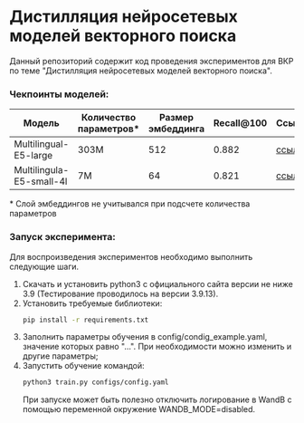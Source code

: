 # Дистилляция нейросетевых моделей векторного поиска

Данный репозиторий содержит код проведения экспериментов для ВКР по теме "Дистилляция нейросетевых моделей векторного поиска".

### Чекпоинты моделей:
| Модель | Количество параметров* | Размер эмбеддинга | Recall@100 | Ссылка |
| - | - | - | - | - |
| Multilingual-E5-large | 303M | 512 | 0.882 | [ссылка](https://disk.yandex.ru/d/hfapVEn8MM5J-A) |
| Multilingula-E5-small-4l | 7M | 64 | 0.821 | [ссылка](https://disk.yandex.ru/d/YWh6TMbegG3ntg) |

\* Слой эмбеддингов не учитывался при подсчете количества параметров

### Запуск эксперимента:

Для воспроизведения экспериментов необходимо выполнить следующие шаги.
1. Скачать и установить python3 с официального сайта версии не ниже 3.9 (Тестирование проводилось на версии 3.9.13).
2. Установить требуемые библиотеки:
    ```bash
    pip install -r requirements.txt
    ```
3. Заполнить параметры обучения в config/condig_example.yaml, значение которых равно "...". При необходимости можно изменить и другие параметры;
4. Запустить обучение командой:
    ```bash
    python3 train.py configs/config.yaml 
    ```
    При запуске может быть полезно отключить логирование в WandB с помощью переменной окружение WANDB_MODE=disabled.
